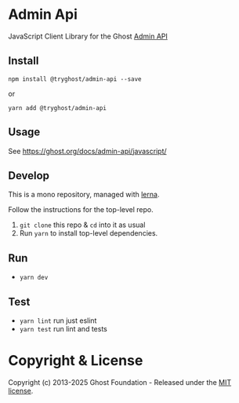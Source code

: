 # Admin Api

JavaScript Client Library for the Ghost [Admin API](https://ghost.org/docs/admin-api/)

## Install

`npm install @tryghost/admin-api --save`

or

`yarn add @tryghost/admin-api`


## Usage

See https://ghost.org/docs/admin-api/javascript/


## Develop

This is a mono repository, managed with [lerna](https://lerna.js.org/).

Follow the instructions for the top-level repo.
1. `git clone` this repo & `cd` into it as usual
2. Run `yarn` to install top-level dependencies.


## Run

- `yarn dev`


## Test

- `yarn lint` run just eslint
- `yarn test` run lint and tests




# Copyright & License

Copyright (c) 2013-2025 Ghost Foundation - Released under the [MIT license](LICENSE).
